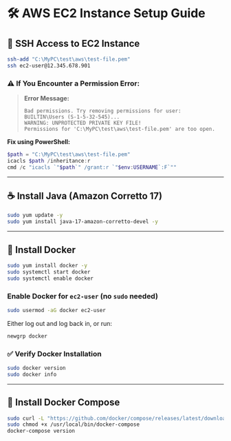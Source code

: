 # 🛠 AWS EC2 Instance Setup Guide

## 🔐 SSH Access to EC2 Instance

```bash
ssh-add "C:\MyPC\test\aws\test-file.pem"
ssh ec2-user@12.345.678.901
```

### ⚠️ If You Encounter a Permission Error:

> **Error Message:**
> ```
> Bad permissions. Try removing permissions for user: BUILTIN\Users (S-1-5-32-545)...
> WARNING: UNPROTECTED PRIVATE KEY FILE!
> Permissions for 'C:\MyPC\test\aws\test-file.pem' are too open.
> ```

**Fix using PowerShell:**

```powershell
$path = "C:\MyPC\test\aws\test-file.pem"
icacls $path /inheritance:r
cmd /c "icacls `"$path`" /grant:r `"$env:USERNAME`:F`""
```

---

## ☕ Install Java (Amazon Corretto 17)

```bash
sudo yum update -y
sudo yum install java-17-amazon-corretto-devel -y
```

---

## 🐳 Install Docker

```bash
sudo yum install docker -y
sudo systemctl start docker
sudo systemctl enable docker
```

### Enable Docker for `ec2-user` (no `sudo` needed)

```bash
sudo usermod -aG docker ec2-user
```

Either log out and log back in, or run:

```bash
newgrp docker
```

### ✅ Verify Docker Installation

```bash
sudo docker version
sudo docker info
```

---

## 🔧 Install Docker Compose

```bash
sudo curl -L "https://github.com/docker/compose/releases/latest/download/docker-compose-$(uname -s)-$(uname -m)" -o /usr/local/bin/docker-compose
sudo chmod +x /usr/local/bin/docker-compose
docker-compose version
```
